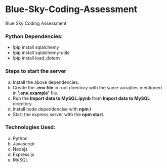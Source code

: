 # Blue-Sky-Coding-Assessment
Blue Sky Coding Assessment

### Python Dependencies:
- !pip install sqlalchemy
- !pip install sqlalchemy-utils
- !pip install load_dotenv

### Steps to start the server
<ol type="a">
  <li>Install the above dependencies.</li>
  <li>Create the <strong>.env file</strong> in root directory with the same variables mentioned in <strong>'.env.example'</strong> file.</li>
  <li>Run the <strong>Import data to MySQL.ipynb</strong> from <strong>Import data to MySQL</strong> directory.</li>
  <li>Install node dependencise with <strong>npm i</strong></li> 
  <li>Start the express server with the <strong>npm start</strong>.</li>
</ol>

### Technologies Used:
<ol type="a">
  <li>Python</li>
  <li>Javascript</li>
  <li>Nodejs</li>
  <li>Express.js</li> 
  <li>MySQL</li>
</ol>
